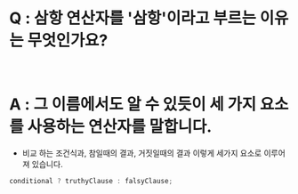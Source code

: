 # Q : 삼항 연산자를 '삼항'이라고 부르는 이유는 무엇인가요?

<br />

# A : 그 이름에서도 알 수 있듯이 세 가지 요소를 사용하는 연산자를 말합니다.

- 비교 하는 조건식과, 참일때의 결과, 거짓일때의 결과 이렇게 세가지 요소로 이루어져 있습니다.

```js
conditional ? truthyClause : falsyClause;
```
